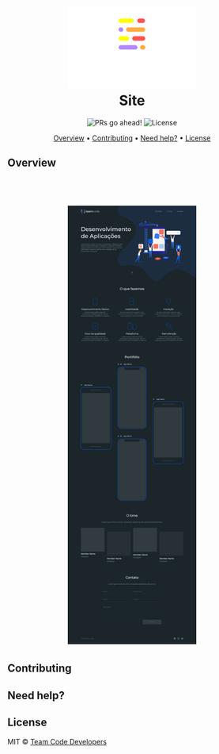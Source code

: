 <h1 align="center">
  <br>
  <img src="https://raw.githubusercontent.com/AdrianoPereira/teamcodedevs.github.io/main/assets/header-logo.png") alt="Team Code Developers" width="260">
  <br>
  Site
  <br>
</h1>

<p align="center">
  <img src="https://img.shields.io/badge/PRs-go ahead-%23b388ffff.svg" alt="PRs go ahead!" />

  <img alt="License" src="https://img.shields.io/badge/license-MIT-%23ff5252ff">
</p>

<p align="center">
  <a href="#themes">Overview</a> •
  <a href="#contributing">Contributing</a> •
  <a href="#need-help">Need help?</a> •
  <a href="#license">License</a>
</p>

## Overview
<h1 align="center">
  <br>
  <img src=https://raw.githubusercontent.com/AdrianoPereira/teamcodedevs.github.io/main/assets/screen-prototype.png" alt="Prototype" width="260">
</h1>

## Contributing

## Need help?

## License

MIT © [Team Code Developers](https://github.com/teamcodedevs)
